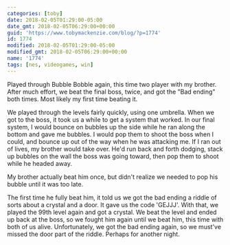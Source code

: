 ```yaml
---
categories: [toby]
date: 2018-02-05T01:29:00-05:00
date_gmt: 2018-02-05T06:29:00+00:00
guid: 'https://www.tobymackenzie.com/blog/?p=1774'
id: 1774
modified: 2018-02-05T01:29:00-05:00
modified_gmt: 2018-02-05T06:29:00+00:00
name: '1774'
tags: [nes, videogames, win]
---
```


Played through Bubble Bobble again, this time two player with my brother.  After much effort, we beat the final boss, twice, and got the "Bad ending" both times.<!--more-->  Most likely my first time beating it.

We played through the levels fairly quickly, using one umbrella.  When we got to the boss, it took us a while to get a system that worked.  In our final system, I would bounce on bubbles up the side while he ran along the bottom and gave me bubbles.  I would pop them to shoot the boss when I could, and bounce up out of the way when he was attacking me.  If I ran out of lives, my brother would take over.  He'd run back and forth dodging, stack up bubbles on the wall the boss was going toward, then pop them to shoot while he headed away.

My brother actually beat him once, but didn't realize we needed to pop his bubble until it was too late.

The first time he fully beat him, it told us we got the bad ending a riddle of sorts about a crystal and a door.  It gave us the code 'GEJJJ'.  With that, we played the 99th level again and got a crystal.  We beat the level and ended up back at the boss, so we fought him again until we beat him, this time with both of us alive.  Unfortunately, we got the bad ending again, so we must've missed the door part of the riddle.  Perhaps for another night.
